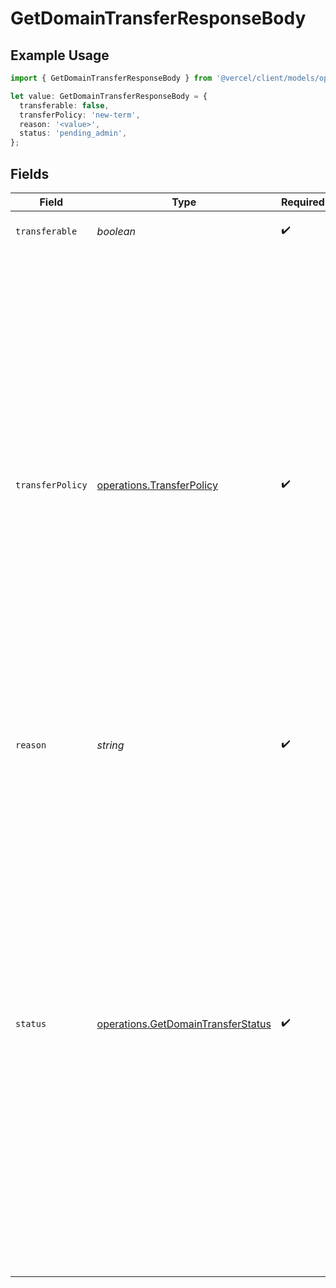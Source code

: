 # GetDomainTransferResponseBody

## Example Usage

```typescript
import { GetDomainTransferResponseBody } from '@vercel/client/models/operations';

let value: GetDomainTransferResponseBody = {
  transferable: false,
  transferPolicy: 'new-term',
  reason: '<value>',
  status: 'pending_admin',
};
```

## Fields

| Field            | Type                                                                                     | Required           | Description                                                                                                                                                                                                                                                                                                                                                                                                                                                                                                                                                                                                                      |
| ---------------- | ---------------------------------------------------------------------------------------- | ------------------ | -------------------------------------------------------------------------------------------------------------------------------------------------------------------------------------------------------------------------------------------------------------------------------------------------------------------------------------------------------------------------------------------------------------------------------------------------------------------------------------------------------------------------------------------------------------------------------------------------------------------------------- |
| `transferable`   | _boolean_                                                                                | :heavy_check_mark: | Whether or not the domain is transferable                                                                                                                                                                                                                                                                                                                                                                                                                                                                                                                                                                                        |
| `transferPolicy` | [operations.TransferPolicy](../../models/operations/transferpolicy.md)                   | :heavy_check_mark: | The domain's transfer policy (depends on TLD requirements). `charge-and-renew`: transfer will charge for renewal and will renew the existing domain's registration. `no-charge-no-change`: transfer will have no change to registration period and does not require charge. `no-change`: transfer charge is required, but no change in registration period. `new-term`: transfer charge is required and a new registry term is set based on the transfer date. `not-supported`: transfers are not supported for this domain or TLD. `null`: This TLD is not supported by Vercel's Registrar.                                     |
| `reason`         | _string_                                                                                 | :heavy_check_mark: | Description associated with transferable state.                                                                                                                                                                                                                                                                                                                                                                                                                                                                                                                                                                                  |
| `status`         | [operations.GetDomainTransferStatus](../../models/operations/getdomaintransferstatus.md) | :heavy_check_mark: | The current state of an ongoing transfer. `pending_owner`: Awaiting approval by domain's admin contact (every transfer begins with this status). If approval is not given within five days, the transfer is cancelled. `pending_admin`: Waiting for approval by Vercel Registrar admin. `pending_registry`: Awaiting registry approval (the transfer completes after 7 days unless it is declined by the current registrar). `completed`: The transfer completed successfully. `cancelled`: The transfer was cancelled. `undef`: No transfer exists for this domain. `unknown`: This TLD is not supported by Vercel's Registrar. |
